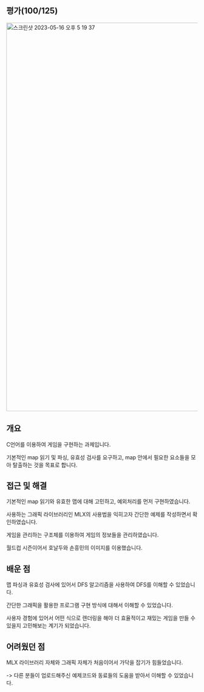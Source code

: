 ## 평가(100/125)
<img width="1023" alt="스크린샷 2023-05-16 오후 5 19 37" src="https://github.com/Ssuamje/42Seoul/assets/105692206/0901872d-45e7-4fdc-a756-a4d4034a6362">

## 개요
C언어를 이용하여 게임을 구현하는 과제입니다. 

기본적인 map 읽기 및 파싱, 유효성 검사를 요구하고, map 안에서 필요한 요소들을 모아 탈출하는 것을 목표로 합니다.

## 접근 및 해결
기본적인 map 읽기와 유효한 맵에 대해 고민하고, 예외처리를 먼저 구현하였습니다.

사용하는 그래픽 라이브러리인 MLX의 사용법을 익히고자 간단한 예제를 작성하면서 확인하였습니다.

게임을 관리하는 구조체를 이용하여 게임의 정보들을 관리하였습니다.

월드컵 시즌이어서 호날두와 손흥민의 이미지를 이용했습니다.

## 배운 점
맵 파싱과 유효성 검사에 있어서 DFS 알고리즘을 사용하여 DFS를 이해할 수 있었습니다.

간단한 그래픽을 활용한 프로그램 구현 방식에 대해서 이해할 수 있었습니다.

사용자 경험에 있어서 어떤 식으로 렌더링을 해야 더 효율적이고 재밌는 게임을 만들 수 있을지 고민해보는 계기가 되었습니다.

## 어려웠던 점
MLX 라이브러리 자체와 그래픽 자체가 처음이어서 가닥을 잡기가 힘들었습니다.

-> 다른 분들이 업로드해주신 예제코드와 동료들의 도움을 받아서 이해할 수 있었습니다.
